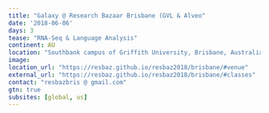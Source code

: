 ```yaml
---
title: "Galaxy @ Research Bazaar Brisbane (GVL & Alveo"
date: '2018-06-06'
days: 3
tease: "RNA-Seq & Language Analysis"
continent: AU
location: "Southbank campus of Griffith University, Brisbane, Australia"
image: 
location_url: "https://resbaz.github.io/resbaz2018/brisbane/#venue"
external_url: "https://resbaz.github.io/resbaz2018/brisbane/#classes"
contact: "resbazbris @ gmail.com"
gtn: true
subsites: [global, us]
---
```

